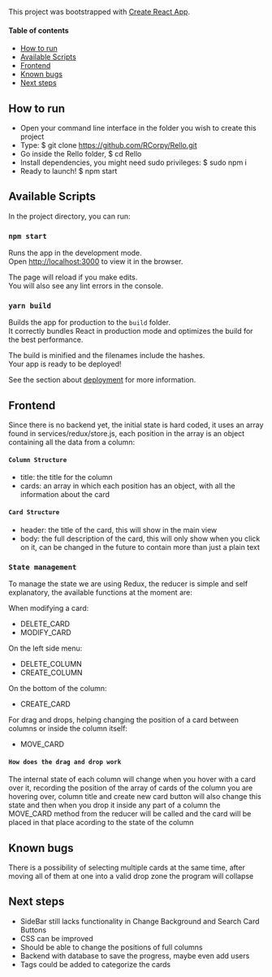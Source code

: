 This project was bootstrapped with [Create React App](https://github.com/facebook/create-react-app).

#### Table of contents

- [How to run](#How-to-run-)
- [Available Scripts](#Available-Scripts-)
- [Frontend](#Frontend-)
- [Known bugs](#Known-bugs-)
- [Next steps](#Next-steps-)

## How to run

- Open your command line interface in the folder you wish to create this project
- Type: $ git clone https://github.com/RCorpy/Rello.git
- Go inside the Rello folder, $ cd Rello
- Install dependencies, you might need sudo privileges: $ sudo npm i
- Ready to launch! $ npm start


## Available Scripts

In the project directory, you can run:

### `npm start`

Runs the app in the development mode.<br />
Open [http://localhost:3000](http://localhost:3000) to view it in the browser.

The page will reload if you make edits.<br />
You will also see any lint errors in the console.

### `yarn build`

Builds the app for production to the `build` folder.<br />
It correctly bundles React in production mode and optimizes the build for the best performance.

The build is minified and the filenames include the hashes.<br />
Your app is ready to be deployed!

See the section about [deployment](https://facebook.github.io/create-react-app/docs/deployment) for more information.


## Frontend

Since there is no backend yet, the initial state is hard coded, it uses an array found in services/redux/store.js, each position in the array is an object containing all the data from a column:

#### `Column Structure`
- title: the title for the column
- cards: an array in which each position has an object, with all the information about the card

#### `Card Structure`
- header: the title of the card, this will show in the main view
- body: the full description of the card, this will only show when you click on it, can be changed in the future to contain more than just a plain text

### `State management`

To manage the state we are using Redux, the reducer is simple and self explanatory, the available functions at the moment are:

When modifying a card:
- DELETE_CARD
- MODIFY_CARD

On the left side menu:
- DELETE_COLUMN
- CREATE_COLUMN

On the bottom of the column:
- CREATE_CARD

For drag and drops, helping changing the position of a card between columns or inside the column itself:
- MOVE_CARD

#### `How does the drag and drop work`

The internal state of each column will change when you hover with a card over it, recording the position of the array of cards of the column you are hovering over, column title and create new card button will also change this state and then when you drop it inside any part of a column the MOVE_CARD method from the reducer will be called and the card will be placed in that place acording to the state of the column

## Known bugs

There is a possibility of selecting multiple cards at the same time, after moving all of them at one into a valid drop zone the program will collapse

## Next steps

- SideBar still lacks functionality in Change Background and Search Card Buttons
- CSS can be improved
- Should be able to change the positions of full columns
- Backend with database to save the progress, maybe even add users
- Tags could be added to categorize the cards